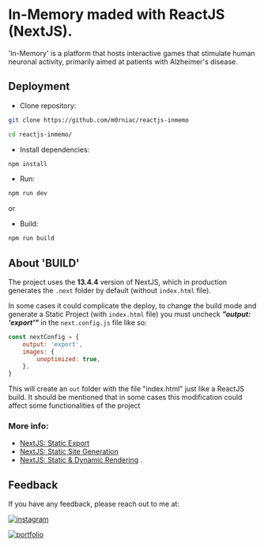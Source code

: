 
# In-Memory maded with ReactJS (NextJS).

'In-Memory' is a platform that hosts interactive games that stimulate human neuronal activity, primarily aimed at patients with Alzheimer's disease.


## Deployment

- Clone repository:
```bash
git clone https://github.com/m0rniac/reactjs-inmemo
```
```bash
cd reactjs-inmemo/
```
- Install dependencies:
```bash
npm install
```
- Run:
```bash
npm run dev
```
or
- Build:
```bash
npm run build
```
## About 'BUILD'

The project uses the **13.4.4** version of NextJS, which in production generates the `.next` folder by default (without `index.html` file).

In some cases it could complicate the deploy, to change the build mode and generate a Static Project (with `index.html` file) you must uncheck ***"output: 'export'"*** in the `next.config.js` file like so:


```javascript
const nextConfig = {
    output: 'export',
    images: {
        unoptimized: true,
    },
}
```


This will create an `out` folder with the file "index.html" just like a ReactJS build. It should be mentioned that in some cases this modification could affect some functionalities of the project

### More info:
- [NextJS: Static Export](https://nextjs.org/docs/pages/building-your-application/deploying/static-exports)
- [NextJS: Static Site Generation](https://nextjs.org/docs/pages/building-your-application/rendering/static-site-generation)
- [NextJS: Static & Dynamic Rendering](https://nextjs.org/docs/app/building-your-application/rendering/static-and-dynamic-rendering)
.
## Feedback
If you have any feedback, please reach out to me at:

[![instagram](https://img.shields.io/badge/instagram-0A66C2?style=for-the-badge&logo=instagram&logoColor=white)](https://www.instagram.com/christcastr/)

[![portfolio](https://img.shields.io/badge/buy_me_a_coffee-000?style=for-the-badge&logo=ko-fi&logoColor=white)](https://www.paypal.com/paypalme/christcastr/)

